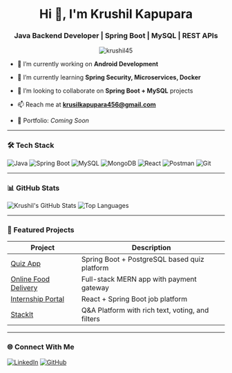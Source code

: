 <h1 align="center">Hi 👋, I'm Krushil Kapupara</h1>
<h3 align="center">Java Backend Developer | Spring Boot | MySQL | REST APIs</h3>

<p align="center">
  <img src="https://komarev.com/ghpvc/?username=krushil45&label=Profile%20views&color=0e75b6&style=flat" alt="krushil45" />
</p>

- 🔭 I’m currently working on **Android Development**

- 🌱 I’m currently learning **Spring Security, Microservices, Docker**

- 👯 I’m looking to collaborate on **Spring Boot + MySQL** projects

- 📫 Reach me at **krusilkapupara456@gmail.com**

- 💼 Portfolio: *Coming Soon*

---

### 🛠️ Tech Stack

![Java](https://img.shields.io/badge/Java-ED8B00?style=for-the-badge&logo=java&logoColor=white)
![Spring Boot](https://img.shields.io/badge/Spring_Boot-6DB33F?style=for-the-badge&logo=spring-boot&logoColor=white)
![MySQL](https://img.shields.io/badge/MySQL-4479A1?style=for-the-badge&logo=mysql&logoColor=white)
![MongoDB](https://img.shields.io/badge/MongoDB-4EA94B?style=for-the-badge&logo=mongodb&logoColor=white)
![React](https://img.shields.io/badge/React-20232A?style=for-the-badge&logo=react&logoColor=61DAFB)
![Postman](https://img.shields.io/badge/Postman-FF6C37?style=for-the-badge&logo=postman&logoColor=white)
![Git](https://img.shields.io/badge/Git-F05032?style=for-the-badge&logo=git&logoColor=white)

---

### 📊 GitHub Stats

![Krushil's GitHub Stats](https://github-readme-stats.vercel.app/api?username=Krushil45&show_icons=true&theme=default)
![Top Languages](https://github-readme-stats.vercel.app/api/top-langs/?username=Krushil45&layout=compact)

---

### 📌 Featured Projects

| Project | Description |
|--------|-------------|
| [Quiz App](https://github.com/Krushil45/quiz-app) | Spring Boot + PostgreSQL based quiz platform |
| [Online Food Delivery](https://github.com/Krushil45/food-delivery-app) | Full-stack MERN app with payment gateway |
| [Internship Portal](https://github.com/Krushil45/internship-portal) | React + Spring Boot job platform |
| [StackIt](https://github.com/Krushil45/stackit) | Q&A Platform with rich text, voting, and filters |

---

### 🌐 Connect With Me

[![LinkedIn](https://img.shields.io/badge/LinkedIn-Connect-blue?style=flat&logo=linkedin)](https://www.linkedin.com/in/krushil-kapupara)
[![GitHub](https://img.shields.io/badge/GitHub-Follow-black?style=flat&logo=github)](https://github.com/Krushil45)


